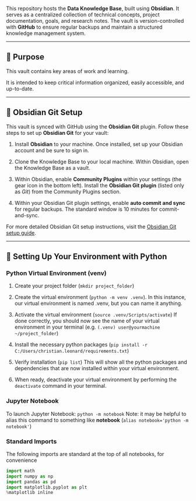 This repository hosts the **Data Knowledge Base**, built using **Obsidian**. It serves as a centralized collection of technical concepts, project documentation, goals, and research notes. The vault is version-controlled with **GitHub** to ensure regular backups and maintain a structured knowledge management system.

---

## **🔹 Purpose**

This vault contains key areas of work and learning.

It is intended to keep critical information organized, easily accessible, and up-to-date.

---

## **🔹 Obsidian Git Setup**

This vault is synced with GitHub using the **Obsidian Git** plugin. Follow these steps to set up **Obsidian Git** for your vault:

1. Install **Obsidian** to your machine. Once installed, set up your Obsidian account and be sure to sign in.
    
2. Clone the Knowledge Base to your local machine. Within Obsidian, open the Knowledge Base as a vault.
    
3. Within Obsidian, enable **Community Plugins** within your settings (the gear icon in the bottom left). Install the **Obsidian Git plugin** (listed only as *Git*) from the Community Plugins section.
    
4. Within your Obsidian Git plugin settings, enable **auto commit and sync** for regular backups. The standard window is 10 minutes for commit-and-sync.
    

For more detailed Obsidian Git setup instructions, visit the [Obsidian Git setup guide](https://publish.obsidian.md/git-doc/Start+here).

---

## **🔹 Setting Up Your Environment with Python**

### Python Virtual Environment (venv)
1. Create your project folder (`mkdir project_folder`)
   
2. Create the virtual environment (`python -m venv .venv`). 
	   In this instance, our virtual environment is named .venv, but you can name it anything.
   
3.  Activate the virtual environment (`source .venv/Scripts/activate`)
	   If done correctly, you should now see the name of your virtual environment in your terminal (e.g. `(.venv) user@yourmachine ~/project_folder`) 
   
4. Install the necessary python packages (`pip install -r C:/Users/christian.leonard/requirements.txt`)
   
5. Verify installation (`pip list`) 
	   This will show all the python packages and dependencies that are now installed within your virtual environment.
   
6. When ready, deactivate your virtual environment by performing the `deactivate` command in your terminal.

### Jupyter Notebook
To launch Jupyter Notebook: `python -m notebook`
Note: it may be helpful to alias this command to something like **notebook** (`alias notebook='python -m notebook'`)

### Standard Imports
The following imports are standard at the top of all notebooks, for convenience
```python 
import math
import numpy as np
import pandas as pd
import matplotlib.pyplot as plt
%matplotlib inline
```